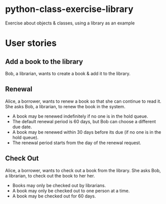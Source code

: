# python-class-exercise-library
Exercise about objects & classes, using a library as an example

# User stories

## Add a book to the library

Bob, a librarian, wants to create a book & add it to the library.


## Renewal

Alice, a borrower, wants to renew a book so that she can continue to read it. She asks Bob, a librarian, to renew the book in the system.
* A book may be renewed indefinitely if no one is in the hold queue.
* The default renewal period is 60 days, but Bob can choose a different due date.
* A book may be renewed within 30 days before its due (if no one is in the hold queue).
* The renewal period starts from the day of the renewal request.

## Check Out

Alice, a borrower, wants to check out a book from the library. She asks Bob, a librarian, to check out the book to her her.
* Books may only be checked out by librarians.
* A book may only be checked out to one person at a time.
* A book may be checked out for 60 days.
